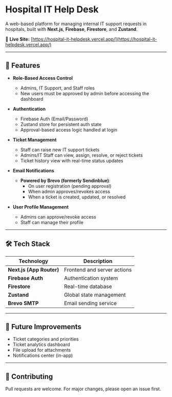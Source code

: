 
# Hospital IT Help Desk

A web-based platform for managing internal IT support requests in hospitals, built with **Next.js**, **Firebase**, **Firestore**, and **Zustand**.

🔗 **Live Site:** [https://hospital-it-helpdesk.vercel.app/](https://hospital-it-helpdesk.vercel.app/)

---

## 🔧 Features

- **Role-Based Access Control**
  - Admins, IT Support, and Staff roles
  - New users must be approved by admin before accessing the dashboard

- **Authentication**
  - Firebase Auth (Email/Password)
  - Zustand store for persistent auth state
  - Approval-based access logic handled at login

- **Ticket Management**
  - Staff can raise new IT support tickets
  - Admins/IT Staff can view, assign, resolve, or reject tickets
  - Ticket history view with real-time status updates

- **Email Notifications**
  - **Powered by Brevo (formerly Sendinblue)**:
    - On user registration (pending approval)
    - When admin approves/revokes access
    - When a ticket is created, updated, or resolved

- **User Profile Management**
  - Admins can approve/revoke access
  - Staff can manage their profile


---

## 🛠️ Tech Stack

| Technology | Description |
|------------|-------------|
| **Next.js (App Router)** | Frontend and server actions |
| **Firebase Auth**        | Authentication system       |
| **Firestore**            | Real-time database          |
| **Zustand**              | Global state management     |
| **Brevo SMTP**           | Email sending service       |


---

## 🚀 Future Improvements

- Ticket categories and priorities
- Ticket analytics dashboard
- File upload for attachments
- Notifications center (in-app)

---

## 🤝 Contributing

Pull requests are welcome. For major changes, please open an issue first.


